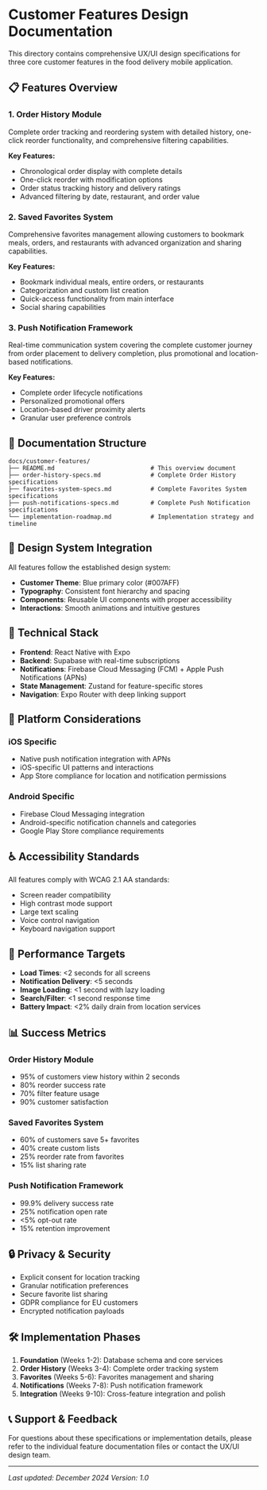 # Customer Features Design Documentation

This directory contains comprehensive UX/UI design specifications for three core customer features in the food delivery mobile application.

## 📋 Features Overview

### 1. Order History Module
Complete order tracking and reordering system with detailed history, one-click reorder functionality, and comprehensive filtering capabilities.

**Key Features:**
- Chronological order display with complete details
- One-click reorder with modification options
- Order status tracking history and delivery ratings
- Advanced filtering by date, restaurant, and order value

### 2. Saved Favorites System
Comprehensive favorites management allowing customers to bookmark meals, orders, and restaurants with advanced organization and sharing capabilities.

**Key Features:**
- Bookmark individual meals, entire orders, or restaurants
- Categorization and custom list creation
- Quick-access functionality from main interface
- Social sharing capabilities

### 3. Push Notification Framework
Real-time communication system covering the complete customer journey from order placement to delivery completion, plus promotional and location-based notifications.

**Key Features:**
- Complete order lifecycle notifications
- Personalized promotional offers
- Location-based driver proximity alerts
- Granular user preference controls

## 📁 Documentation Structure

```
docs/customer-features/
├── README.md                           # This overview document
├── order-history-specs.md              # Complete Order History specifications
├── favorites-system-specs.md           # Complete Favorites System specifications
├── push-notifications-specs.md         # Complete Push Notification specifications
└── implementation-roadmap.md           # Implementation strategy and timeline
```

## 🎨 Design System Integration

All features follow the established design system:
- **Customer Theme**: Blue primary color (#007AFF)
- **Typography**: Consistent font hierarchy and spacing
- **Components**: Reusable UI components with proper accessibility
- **Interactions**: Smooth animations and intuitive gestures

## 🔧 Technical Stack

- **Frontend**: React Native with Expo
- **Backend**: Supabase with real-time subscriptions
- **Notifications**: Firebase Cloud Messaging (FCM) + Apple Push Notifications (APNs)
- **State Management**: Zustand for feature-specific stores
- **Navigation**: Expo Router with deep linking support

## 📱 Platform Considerations

### iOS Specific
- Native push notification integration with APNs
- iOS-specific UI patterns and interactions
- App Store compliance for location and notification permissions

### Android Specific
- Firebase Cloud Messaging integration
- Android-specific notification channels and categories
- Google Play Store compliance requirements

## ♿ Accessibility Standards

All features comply with WCAG 2.1 AA standards:
- Screen reader compatibility
- High contrast mode support
- Large text scaling
- Voice control navigation
- Keyboard navigation support

## 🚀 Performance Targets

- **Load Times**: <2 seconds for all screens
- **Notification Delivery**: <5 seconds
- **Image Loading**: <1 second with lazy loading
- **Search/Filter**: <1 second response time
- **Battery Impact**: <2% daily drain from location services

## 📊 Success Metrics

### Order History Module
- 95% of customers view history within 2 seconds
- 80% reorder success rate
- 70% filter feature usage
- 90% customer satisfaction

### Saved Favorites System
- 60% of customers save 5+ favorites
- 40% create custom lists
- 25% reorder rate from favorites
- 15% list sharing rate

### Push Notification Framework
- 99.9% delivery success rate
- 25% notification open rate
- <5% opt-out rate
- 15% retention improvement

## 🔒 Privacy & Security

- Explicit consent for location tracking
- Granular notification preferences
- Secure favorite list sharing
- GDPR compliance for EU customers
- Encrypted notification payloads

## 🛠 Implementation Phases

1. **Foundation** (Weeks 1-2): Database schema and core services
2. **Order History** (Weeks 3-4): Complete order tracking system
3. **Favorites** (Weeks 5-6): Favorites management and sharing
4. **Notifications** (Weeks 7-8): Push notification framework
5. **Integration** (Weeks 9-10): Cross-feature integration and polish

## 📞 Support & Feedback

For questions about these specifications or implementation details, please refer to the individual feature documentation files or contact the UX/UI design team.

---

*Last updated: December 2024*
*Version: 1.0*
